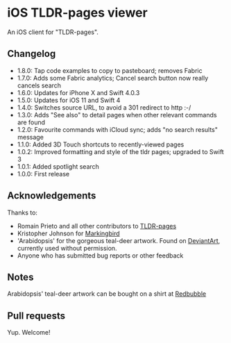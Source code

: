 iOS TLDR-pages viewer
=====================

An iOS client for "TLDR-pages".

Changelog
---------

* 1.8.0: Tap code examples to copy to pasteboard; removes Fabric
* 1.7.0: Adds some Fabric analytics; Cancel search button now really cancels search
* 1.6.0: Updates for iPhone X and Swift 4.0.3
* 1.5.0: Updates for iOS 11 and Swift 4
* 1.4.0: Switches source URL, to avoid a 301 redirect to http :-/
* 1.3.0: Adds "See also" to detail pages when other relevant commands are found
* 1.2.0: Favourite commands with iCloud sync; adds "no search results" message
* 1.1.0: Added 3D Touch shortcuts to recently-viewed pages
* 1.0.2: Improved formatting and style of the tldr pages; upgraded to Swift 3
* 1.0.1: Added spotlight search
* 1.0.0: First release

Acknowledgements
----------------

Thanks to:

* Romain Prieto and all other contributors to [TLDR-pages](https://github.com/tldr-pages/tldr)
* Kristopher Johnson for [Markingbird](https://github.com/kristopherjohnson/Markingbird)
* 'Arabidopsis' for the gorgeous teal-deer artwork. Found on [DeviantArt](http://arabidopsis.deviantart.com/art/Teal-Deer-II-158802763), currently used without permission.
* Anyone who has submitted bug reports or other feedback

Notes
-----

Arabidopsis' teal-deer artwork can be bought on a shirt at [Redbubble](http://www.redbubble.com/people/arabidopsis/works/5386340-1-teal-deer-too-long-didnt-read)

Pull requests
-------------

Yup. Welcome!
